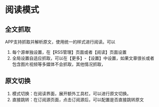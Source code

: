 
# 阅读模式

## 全文抓取

APP支持抓取并解析原文，使用统一的样式进行阅读。可以
1. 每个源单独设置，在【RSS管理】页面或者【阅读】页面设置
2. 全局设置自适应抓取，可以在【更多】-【设置】中设置，如果文章很长或者包含图片视频等多媒体不会抓取，其他情况抓取，

## 原文切换

1. 模式切换：在阅读界面，展开额外工具栏，可以进行原文切换。
2. 直接跳转：在订阅源页面，点击订阅源后，可以配置是否直接跳转原文

